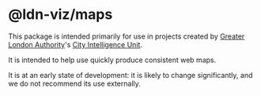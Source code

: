 # @ldn-viz/maps

This package is intended primarily for use in projects created by [Greater London Authority](https://london.gov.uk/)'s [City Intelligence Unit](https://www.london.gov.uk/programmes-strategies/research-and-analysis).

It is intended to help use quickly produce consistent web maps.

It is at an early state of development: it is likely to change significantly, and we do not recommend its use externally.
